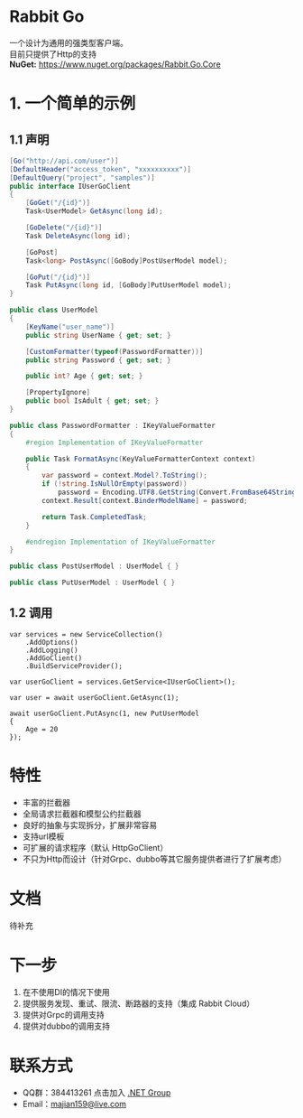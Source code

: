 # Rabbit Go
一个设计为通用的强类型客户端。  
目前只提供了Http的支持  
**NuGet:** https://www.nuget.org/packages/Rabbit.Go.Core
# 1. 一个简单的示例
## 1.1 声明
```c#
[Go("http://api.com/user")]
[DefaultHeader("access_token", "xxxxxxxxxx")]
[DefaultQuery("project", "samples")]
public interface IUserGoClient
{
    [GoGet("/{id}")]
    Task<UserModel> GetAsync(long id);

    [GoDelete("/{id}")]
    Task DeleteAsync(long id);

    [GoPost]
    Task<long> PostAsync([GoBody]PostUserModel model);

    [GoPut("/{id}")]
    Task PutAsync(long id, [GoBody]PutUserModel model);
}

public class UserModel
{
    [KeyName("user_name")]
    public string UserName { get; set; }

    [CustomFormatter(typeof(PasswordFormatter))]
    public string Password { get; set; }

    public int? Age { get; set; }

    [PropertyIgnore]
    public bool IsAdult { get; set; }
}

public class PasswordFormatter : IKeyValueFormatter
{
    #region Implementation of IKeyValueFormatter

    public Task FormatAsync(KeyValueFormatterContext context)
    {
        var password = context.Model?.ToString();
        if (!string.IsNullOrEmpty(password))
            password = Encoding.UTF8.GetString(Convert.FromBase64String(password));
        context.Result[context.BinderModelName] = password;

        return Task.CompletedTask;
    }

    #endregion Implementation of IKeyValueFormatter
}

public class PostUserModel : UserModel { }

public class PutUserModel : UserModel { }
```
## 1.2 调用
```
var services = new ServiceCollection()
    .AddOptions()
    .AddLogging()
    .AddGoClient()
    .BuildServiceProvider();

var userGoClient = services.GetService<IUserGoClient>();

var user = await userGoClient.GetAsync(1);

await userGoClient.PutAsync(1, new PutUserModel
{
    Age = 20
});
```
# 特性
* 丰富的拦截器
* 全局请求拦截器和模型公约拦截器
* 良好的抽象与实现拆分，扩展非常容易
* 支持url模板
* 可扩展的请求程序（默认 HttpGoClient）
* 不只为Http而设计（针对Grpc、dubbo等其它服务提供者进行了扩展考虑）
# 文档
待补充
# 下一步
1. 在不使用DI的情况下使用
2. 提供服务发现、重试、限流、断路器的支持（集成 Rabbit Cloud）
3. 提供对Grpc的调用支持
4. 提供对dubbo的调用支持
# 联系方式
* QQ群：384413261 点击加入 [.NET Group](http://shang.qq.com/wpa/qunwpa?idkey=623e0bb6e02e7716ee6340cf7330be611e64d8ce7869862d9d9981f3d702bc8c)
* Email：majian159@live.com
